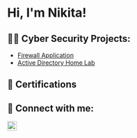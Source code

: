 <h1>Hi, I'm Nikita! 

<h2>👨‍💻 Cyber Security Projects:</h2>

- [Firewall Application](https://github.com/NikitaKerai/ActiveDirectoryLab/tree/main) 
- [Active Directory Home Lab](https://github.com/NikitaKerai/ActiveDirectoryLab/tree/main) 


<h2>📄 Certifications </h2>


<h2> 🤳 Connect with me:</h2>


[<img align="left" alt="NikitaKerai | LinkedIn" width="22px" src="https://cdn.jsdelivr.net/npm/simple-icons@v3/icons/linkedin.svg" />][linkedin]


[linkedin]: https://www.linkedin.com/in/nikita-k-663293120/

<!--
**joshmadakor1/joshmadakor1** is a ✨ _special_ ✨ repository because its `README.md` (this file) appears on your GitHub profile.

Here are some ideas to get you started:

- 🔭 I’m currently working on ...
- 🌱 I’m currently learning ...
- 👯 I’m looking to collaborate on ...
- 🤔 I’m looking for help with ...
- 💬 Ask me about ...
- 📫 How to reach me: ...
- 😄 Pronouns: ...
- ⚡ Fun fact: ...
-->

